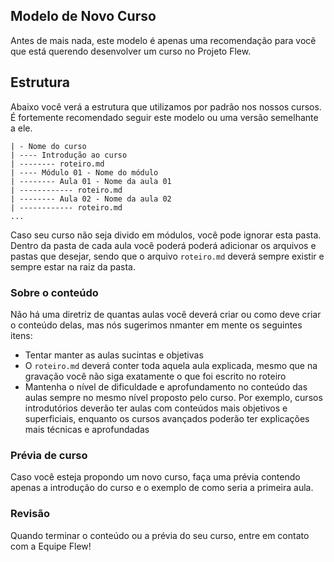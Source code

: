 ## Modelo de Novo Curso
Antes de mais nada, este modelo é apenas uma recomendação para você que está querendo desenvolver um curso no 
Projeto Flew.


## Estrutura
Abaixo você verá a estrutura que utilizamos por padrão nos nossos cursos. É fortemente recomendado seguir este modelo ou uma versão semelhante a ele.
```
| - Nome do curso
| ---- Introdução ao curso
| -------- roteiro.md
| ---- Módulo 01 - Nome do módulo
| -------- Aula 01 - Nome da aula 01
| ------------ roteiro.md
| -------- Aula 02 - Nome da aula 02
| ------------ roteiro.md
...
```
Caso seu curso não seja divido em módulos, você pode ignorar esta pasta.
Dentro da pasta de cada aula você poderá poderá adicionar os arquivos e pastas que desejar, sendo que o arquivo ``roteiro.md`` deverá sempre existir e sempre estar na raiz da pasta.

### Sobre o conteúdo
Não há uma diretriz de quantas aulas você deverá criar ou como deve criar o conteúdo delas, mas nós sugerimos nmanter em mente os seguintes itens:
- Tentar manter as aulas sucintas e objetivas
- O ``roteiro.md`` deverá conter toda aquela aula explicada, mesmo que na gravação você não siga exatamente o que foi escrito no roteiro
- Mantenha o nível de dificuldade e aprofundamento no conteúdo das aulas sempre no mesmo nível proposto pelo curso. Por exemplo, cursos introdutórios deverão ter aulas com conteúdos mais objetivos e superficiais, enquanto os cursos avançados poderão ter explicações mais técnicas e aprofundadas

### Prévia de curso
Caso você esteja propondo um novo curso, faça uma prévia contendo apenas a introdução do curso e o exemplo de como seria a primeira aula.

### Revisão
Quando terminar o conteúdo ou a prévia do seu curso, entre em contato com a Equipe Flew!
